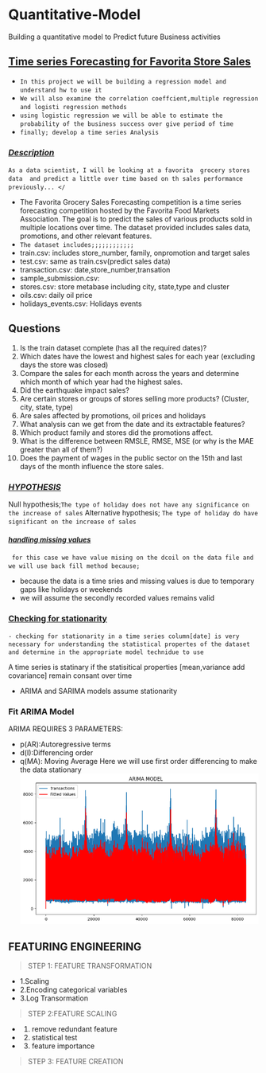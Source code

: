 # Quantitative-Model
Building a quantitative model  to Predict future Business activities
## <b><u> Time series Forecasting for Favorita Store Sales </b></u>
   - `In this project we will be building a regression model and understand hw to use it`
   - `We will also examine the correlation coeffcient,multiple regression  and logisti regression methods`
   - `using logistic regression we will be able to estimate the probability of the business success over give period of time`
   - `finally; develop a time series Analysis`
 ### <u><b><i> Description </u></b></i>
` As a data scientist, I will be looking at a favorita  grocery stores data  and predict a little over time based on th sales performance previously... </ `
 - The Favorita Grocery Sales Forecasting competition is a time series forecasting competition hosted by the Favorita Food Markets Association. The goal is to predict the sales of various products sold in multiple locations over time. The dataset provided includes sales data, promotions, and other relevant features.
 - `The dataset includes;;;;;;;;;;;;`
- train.csv: includes store_number, family, onpromotion and target sales
- test.csv: same as train.csv(predict sales data)
- transaction.csv: date,store_number,transation 
- sample_submission.csv: 
- stores.csv: store metabase including city, state,type and cluster
 - oils.csv: daily oil price
 - holidays_events.csv: Holidays events
## Questions
 1. Is the train dataset complete (has all the required dates)?
 2. Which dates have the lowest and highest sales for each year (excluding days the store was closed)
 3. Compare the sales for each month across the years and determine which month of which year had the highest sales. 
 4. Did the earthquake impact sales?
 5. Are certain stores or groups of stores selling more products? (Cluster, city, state, type)
 6. Are sales affected by promotions, oil prices and holidays
 7. What analysis can we get from the date and its extractable features?
 8. Which product family and stores did the promotions affect.
 9. What is the difference between RMSLE, RMSE, MSE (or why is the MAE greater than all of them?)
 10. Does the payment of wages in the public sector on the 15th and last days of the month influence the store sales.
 ### <u><b><i> HYPOTHESIS</u></b></i>
Null hypothesis;`The type of holiday does not have any significance on the increase of sales`
Alternative hypothesis; `The type of holiday do have significant on the increase of sales`
#### <i><u> handling missing values</u></i>

` for this case we have value mising on the dcoil on the data file and we will use back fill method because;`

- because the data is a time sries  and missing values is due to temporary gaps like holidays or weekends 
- we will assume the secondly recorded values remains valid
### <b><u> Checking for stationarity</u></b>
    - checking for stationarity in a time series column[date] is very necessary for understanding the statistical propertes of the dataset and determine in the appropriate model technidue to use
A time series is statinary if the statisitical properties [mean,variance add covariance] remain consant over time
- ARIMA and SARIMA models assume stationarity 
### Fit ARIMA Model
ARIMA REQUIRES 3 PARAMETERS:
- p(AR):Autoregressive terms
- d(I):Differencing order
- q(MA): Moving Average
Here we will use first order differencing to make the data stationary
![alt text](image.png)

## FEATURING ENGINEERING
>STEP 1: FEATURE TRANSFORMATION 
- 1.Scaling
- 2.Encoding categorical variables
- 3.Log Transormation
>STEP 2:FEATURE SCALING
- 1. remove redundant feature
- 2. statistical test
- 3. feature importance 
>STEP 3: FEATURE CREATION